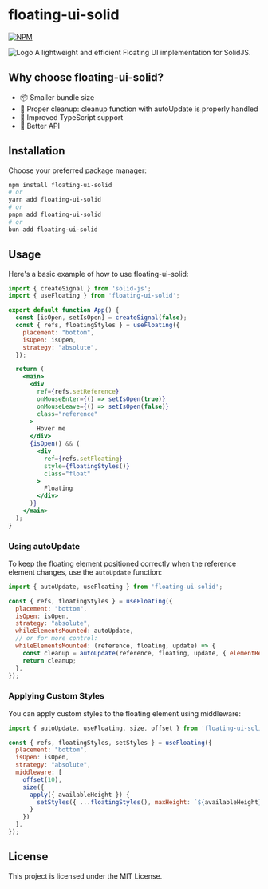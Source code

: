 # floating-ui-solid

[![NPM](https://img.shields.io/npm/v/floating-ui-solid)](https://www.npmjs.com/package/floating-ui-solid)

![Logo](https://i.imgur.com/l8VYgtb.png)
A lightweight and efficient Floating UI implementation for SolidJS.

## Why choose floating-ui-solid?

- 📦 Smaller bundle size
- 🧹 Proper cleanup: cleanup function with autoUpdate is properly handled
- 💪 Improved TypeScript support
- 🤖 Better API

## Installation

Choose your preferred package manager:

```bash
npm install floating-ui-solid
# or
yarn add floating-ui-solid
# or
pnpm add floating-ui-solid
# or
bun add floating-ui-solid
```

## Usage

Here's a basic example of how to use floating-ui-solid:

```jsx
import { createSignal } from 'solid-js';
import { useFloating } from 'floating-ui-solid';

export default function App() {
  const [isOpen, setIsOpen] = createSignal(false);
  const { refs, floatingStyles } = useFloating({
    placement: "bottom",
    isOpen: isOpen,
    strategy: "absolute",
  });

  return (
    <main>
      <div
        ref={refs.setReference}
        onMouseEnter={() => setIsOpen(true)}
        onMouseLeave={() => setIsOpen(false)}
        class="reference"
      >
        Hover me
      </div>
      {isOpen() && (
        <div
          ref={refs.setFloating}
          style={floatingStyles()}
          class="float"
        >
          Floating
        </div>
      )}
    </main>
  );
}
```

### Using autoUpdate

To keep the floating element positioned correctly when the reference element changes, use the `autoUpdate` function:

```jsx
import { autoUpdate, useFloating } from 'floating-ui-solid';

const { refs, floatingStyles } = useFloating({
  placement: "bottom",
  isOpen: isOpen,
  strategy: "absolute",
  whileElementsMounted: autoUpdate,
  // or for more control:
  whileElementsMounted: (reference, floating, update) => {
    const cleanup = autoUpdate(reference, floating, update, { elementResize: true });
    return cleanup;
  },
});
```

### Applying Custom Styles

You can apply custom styles to the floating element using middleware:

```jsx
import { autoUpdate, useFloating, size, offset } from 'floating-ui-solid';

const { refs, floatingStyles, setStyles } = useFloating({
  placement: "bottom",
  isOpen: isOpen,
  strategy: "absolute",
  middleware: [
    offset(10),
    size({
      apply({ availableHeight }) {
        setStyles({ ...floatingStyles(), maxHeight: `${availableHeight}px` });
      }
    })
  ],
});
```

## License

This project is licensed under the MIT License.